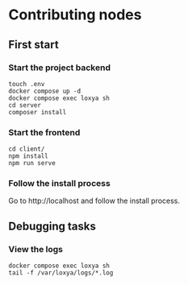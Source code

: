 # Contributing nodes

## First start

### Start the project backend

```shell
touch .env
docker compose up -d
docker compose exec loxya sh
cd server
composer install
```

### Start the frontend

```
cd client/
npm install
npm run serve
```

### Follow the install process

Go to http://localhost and follow the install process.


## Debugging tasks

### View the logs

```shell
docker compose exec loxya sh
tail -f /var/loxya/logs/*.log
```
